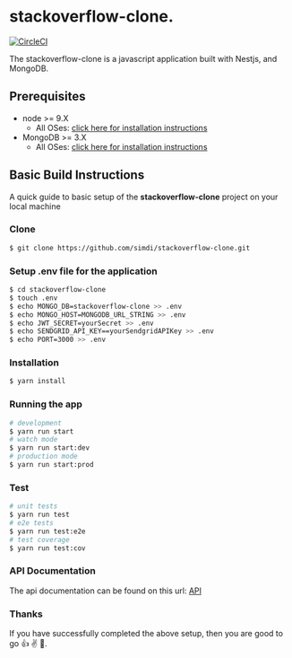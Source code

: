 # stackoverflow-clone.

[![CircleCI](https://circleci.com/gh/simdi/stackoverflow-clone.svg?style=svg)](https://circleci.com/gh/simdi/stackoverflow-clone)

The stackoverflow-clone is a javascript application built with Nestjs, and MongoDB.

## Prerequisites
* node >= 9.X
  * All OSes: [click here for installation instructions](https://nodejs.org/en/download/)
* MongoDB >= 3.X
  * All OSes: [click here for installation instructions](https://www.mongodb.com/download-center/community)

## Basic Build Instructions

A quick guide to basic setup of the **stackoverflow-clone** project on your local machine

### Clone
```sh
$ git clone https://github.com/simdi/stackoverflow-clone.git
```

### Setup .env file for the application
```bash
$ cd stackoverflow-clone 
$ touch .env
$ echo MONGO_DB=stackoverflow-clone >> .env
$ echo MONGO_HOST=MONGODB_URL_STRING >> .env
$ echo JWT_SECRET=yourSecret >> .env
$ echo SENDGRID_API_KEY==yourSendgridAPIKey >> .env
$ echo PORT=3000 >> .env
```

### Installation

```bash
$ yarn install
```

### Running the app

```bash
# development
$ yarn run start
# watch mode
$ yarn run start:dev
# production mode
$ yarn run start:prod
```

### Test

```bash
# unit tests
$ yarn run test
# e2e tests
$ yarn run test:e2e
# test coverage
$ yarn run test:cov
```

### API Documentation
The api documentation can be found on this url: [API](http://localhost:3000/api/v1/docs)

### Thanks
If you have successfully completed the above setup, then you are good to go :+1: :v: :clap:.
